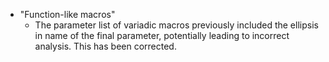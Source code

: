  - "Function-like macros"
   - The parameter list of variadic macros previously included the ellipsis in name of the final parameter, potentially leading to incorrect analysis. This has been corrected.